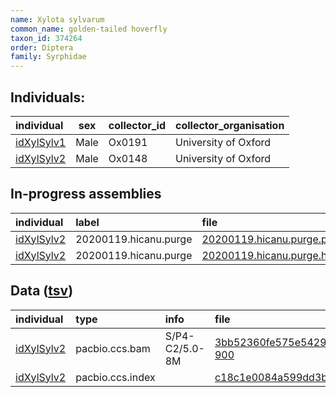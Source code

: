 ```yaml
---
name: Xylota sylvarum
common_name: golden-tailed hoverfly
taxon_id: 374264
order: Diptera
family: Syrphidae
---
```


## Individuals:

| individual | sex | collector_id | collector_organisation |
| :--------- | :-: | :----------- | :--------------------- |
| [idXylSylv1](idXylSylv1.md) | Male | Ox0191 | University of Oxford |
| [idXylSylv2](idXylSylv2.md) | Male | Ox0148 | University of Oxford |

## In-progress assemblies

| individual | label | file |
| :--------- | :---- | :--- |
| [idXylSylv2](idXylSylv2.md) | 20200119.hicanu.purge | [20200119.hicanu.purge.prim.fasta.gz](https://darwin.cog.sanger.ac.uk/insects/Xylota_sylvarum/idXylSylv2/assemblies/working/20200119.hicanu.purge/20200119.hicanu.purge.prim.fasta.gz) |
| [idXylSylv2](idXylSylv2.md) | 20200119.hicanu.purge | [20200119.hicanu.purge.htig.fasta.gz](https://darwin.cog.sanger.ac.uk/insects/Xylota_sylvarum/idXylSylv2/assemblies/working/20200119.hicanu.purge/20200119.hicanu.purge.htig.fasta.gz) |

## Data ([tsv](Xylota_sylvarum_data.tsv))

| individual | type | info | file |
| :--------- | :--- | :--- | :--- |
| [idXylSylv2](idXylSylv2.md) | pacbio.ccs.bam | S/P4-C2/5.0-8M | [3bb52360fe575e5429662b1a24a0fa95-900](https://darwin.cog.sanger.ac.uk/insects/Xylota_sylvarum/idXylSylv2/genomic_data/pacbio/m64094_191127_132908.bc1015_BAK8B_OA--bc1015_BAK8B_OA.ccs.bam) |
| [idXylSylv2](idXylSylv2.md) | pacbio.ccs.index |  | [c18c1e0084a599dd3b0d96240111455a](https://darwin.cog.sanger.ac.uk/insects/Xylota_sylvarum/idXylSylv2/genomic_data/pacbio/m64094_191127_132908.bc1015_BAK8B_OA--bc1015_BAK8B_OA.ccs.bam.pbi) |
